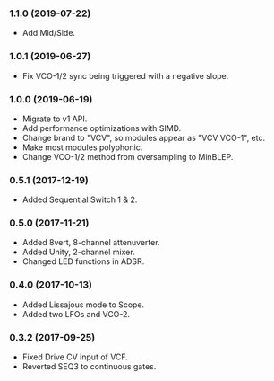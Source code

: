 
### 1.1.0 (2019-07-22)
- Add Mid/Side.

### 1.0.1 (2019-06-27)
- Fix VCO-1/2 sync being triggered with a negative slope.

### 1.0.0 (2019-06-19)
- Migrate to v1 API.
- Add performance optimizations with SIMD.
- Change brand to "VCV", so modules appear as "VCV VCO-1", etc.
- Make most modules polyphonic.
- Change VCO-1/2 method from oversampling to MinBLEP.

### 0.5.1 (2017-12-19)

- Added Sequential Switch 1 & 2.

### 0.5.0 (2017-11-21)

- Added 8vert, 8-channel attenuverter.
- Added Unity, 2-channel mixer.
- Changed LED functions in ADSR.

### 0.4.0 (2017-10-13)

- Added Lissajous mode to Scope.
- Added two LFOs and VCO-2.

### 0.3.2 (2017-09-25)

- Fixed Drive CV input of VCF.
- Reverted SEQ3 to continuous gates.
